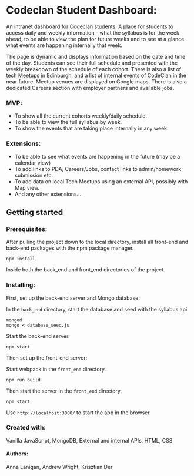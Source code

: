 # Codeclan Student Dashboard:

An intranet dashboard for Codeclan students.
A place for students to access daily and weekly information - what the syllabus is for the week ahead, to be able to view the plan for future weeks and to see at a glance what events are happening internally that week.

The page is dynamic and displays information based on the date and time of the day. Students can see their full schedule and presented with the weekly breakdown of the schedule of each cohort. There is also a list of tech Meetups in Edinburgh, and a list of internal events of CodeClan in the near future. Meetup venues are displayed on Google maps. There is also a dedicated Careers section with employer partners and available jobs.

### MVP:
 - To show all the current cohorts weekly/daily schedule.
 - To be able to view the full syllabus by week.
 - To show the events that are taking place internally in any week.

### Extensions:
  - To be able to see what events are happening in the future (may be a calendar view)
  - To add links to PDA, Careers/Jobs, contact links to admin/homework submission etc.
  - To add data on local Tech Meetups using an external API, possibly with Map view.
  - And any other extensions…

## Getting started

### Prerequisites:
  After pulling the project down to the local directory, install all front-end and back-end packages with the npm package manager.
  ```
  npm install
  ```
  Inside both the back_end and front_end directories of the project.

### Installing:
  First, set up the back-end server and Mongo database:

  In the `back_end` directory, start the database and seed with the syllabus api.
  ```
  mongod
  mongo < database_seed.js
  ```
  Start the back-end server.
  ```
  npm start
  ```
  Then set up the front-end server:

  Start webpack in the `front_end` directory.
  ```
  npm run build
  ```
  Then start the server in the `front_end` directory.
  ```
  npm start
  ```

  Use `http://localhost:3000/` to start the app in the browser.

### Created with:

Vanilla JavaScript, MongoDB, External and internal APIs, HTML, CSS

#### Authors:

Anna Lanigan, Andrew Wright, Krisztian Der
 
